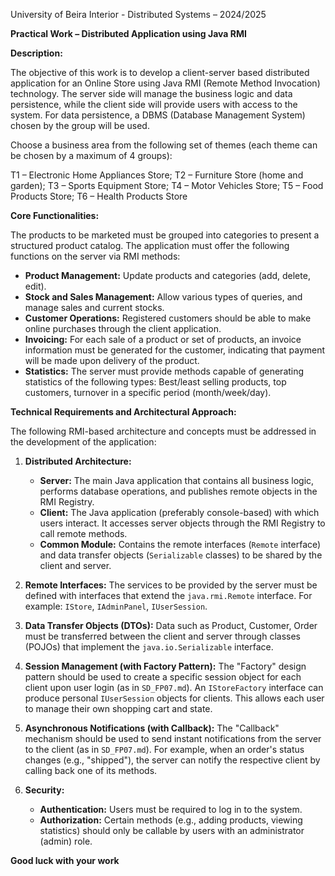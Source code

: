 University of Beira Interior - Distributed Systems – 2024/2025

**Practical Work – Distributed Application using Java RMI**

**Description:**

The objective of this work is to develop a client-server based distributed application for an Online Store using Java RMI (Remote Method Invocation) technology. The server side will manage the business logic and data persistence, while the client side will provide users with access to the system. For data persistence, a DBMS (Database Management System) chosen by the group will be used.

Choose a business area from the following set of themes (each theme can be chosen by a maximum of 4 groups):

T1 – Electronic Home Appliances Store;
T2 – Furniture Store (home and garden);
T3 – Sports Equipment Store;
T4 – Motor Vehicles Store;
T5 – Food Products Store;
T6 – Health Products Store

**Core Functionalities:**

The products to be marketed must be grouped into categories to present a structured product catalog. The application must offer the following functions on the server via RMI methods:
-   **Product Management:** Update products and categories (add, delete, edit).
-   **Stock and Sales Management:** Allow various types of queries, and manage sales and current stocks.
-   **Customer Operations:** Registered customers should be able to make online purchases through the client application.
-   **Invoicing:** For each sale of a product or set of products, an invoice information must be generated for the customer, indicating that payment will be made upon delivery of the product.
-   **Statistics:** The server must provide methods capable of generating statistics of the following types: Best/least selling products, top customers, turnover in a specific period (month/week/day).

**Technical Requirements and Architectural Approach:**

The following RMI-based architecture and concepts must be addressed in the development of the application:

1.  **Distributed Architecture:**
    *   **Server:** The main Java application that contains all business logic, performs database operations, and publishes remote objects in the RMI Registry.
    *   **Client:** The Java application (preferably console-based) with which users interact. It accesses server objects through the RMI Registry to call remote methods.
    *   **Common Module:** Contains the remote interfaces (`Remote` interface) and data transfer objects (`Serializable` classes) to be shared by the client and server.

2.  **Remote Interfaces:** The services to be provided by the server must be defined with interfaces that extend the `java.rmi.Remote` interface. For example: `IStore`, `IAdminPanel`, `IUserSession`.

3.  **Data Transfer Objects (DTOs):** Data such as Product, Customer, Order must be transferred between the client and server through classes (POJOs) that implement the `java.io.Serializable` interface.

4.  **Session Management (with Factory Pattern):** The "Factory" design pattern should be used to create a specific session object for each client upon user login (as in `SD_FP07.md`). An `IStoreFactory` interface can produce personal `IUserSession` objects for clients. This allows each user to manage their own shopping cart and state.

5.  **Asynchronous Notifications (with Callback):** The "Callback" mechanism should be used to send instant notifications from the server to the client (as in `SD_FP07.md`). For example, when an order's status changes (e.g., "shipped"), the server can notify the respective client by calling back one of its methods.

6.  **Security:**
    *   **Authentication:** Users must be required to log in to the system.
    *   **Authorization:** Certain methods (e.g., adding products, viewing statistics) should only be callable by users with an administrator (admin) role.

**Good luck with your work** 